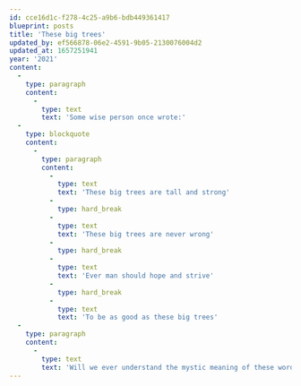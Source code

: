 ```yaml
---
id: cce16d1c-f278-4c25-a9b6-bdb449361417
blueprint: posts
title: 'These big trees'
updated_by: ef566878-06e2-4591-9b05-2130076004d2
updated_at: 1657251941
year: '2021'
content:
  -
    type: paragraph
    content:
      -
        type: text
        text: 'Some wise person once wrote:'
  -
    type: blockquote
    content:
      -
        type: paragraph
        content:
          -
            type: text
            text: 'These big trees are tall and strong'
          -
            type: hard_break
          -
            type: text
            text: 'These big trees are never wrong'
          -
            type: hard_break
          -
            type: text
            text: 'Ever man should hope and strive'
          -
            type: hard_break
          -
            type: text
            text: 'To be as good as these big trees'
  -
    type: paragraph
    content:
      -
        type: text
        text: 'Will we ever understand the mystic meaning of these words?'
---
```

